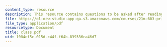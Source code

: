 ```yaml
---
content_type: resource
description: This resource contains questions to be asked after reading the play.
file: https://ol-ocw-studio-app-qa.s3.amazonaws.com/courses/21m-603-principles-of-design-fall-2005/1084ef5c015dc44ff64b839336ca46d7_class.pdf
file_type: application/pdf
resourcetype: Document
title: class.pdf
uid: 1084ef5c-015d-c44f-f64b-839336ca46d7
---
```

